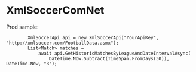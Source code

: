 # XmlSoccerComNet

Prod sample:

            XmlSoccerApi api = new XmlSoccerApi("YourApiKey", "http://xmlsoccer.com/FootballData.asmx");
            List<Match> matches =
                await api.GetHistoricMatchesByLeagueAndDateIntervalAsync(
                    DateTime.Now.Subtract(TimeSpan.FromDays(30)), DateTime.Now, "3");
